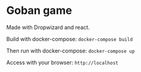 # Goban game

Made with Dropwizard and react.

Build with docker-compose:
`docker-compose build`

Then run with docker-compose:
`docker-compose up`

Access with your browser:
`http://localhost`

